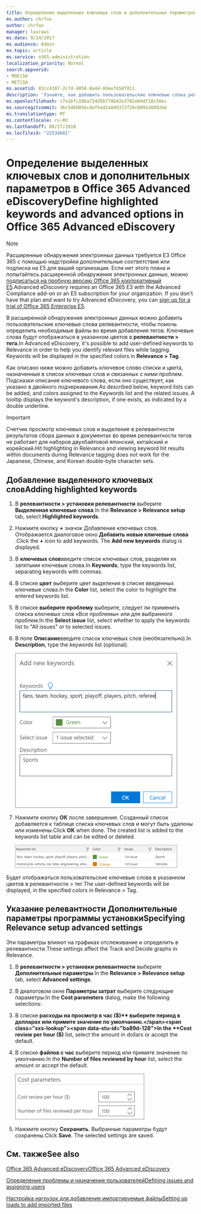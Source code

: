 ```yaml
---
title: Определение выделенных ключевых слов и дополнительных параметров в Office 365 Advanced eDiscovery
ms.author: chrfox
author: chrfox
manager: laurawi
ms.date: 9/14/2017
ms.audience: Admin
ms.topic: article
ms.service: o365-administration
localization_priority: Normal
search.appverid:
- MOE150
- MET150
ms.assetid: 03cc4387-2c7d-4058-8a44-0deefb58f011
description: 'Узнайте, как добавить пользовательские ключевые слова релевантности с целью определения соответствующих файлов во время тегов в Office 365 расширенного обнаружения электронных данных и для указания параметров расходы.  '
ms.openlocfilehash: c7e16fc18ba724d5b778b42e3782e04df10c50ec
ms.sourcegitcommit: 36c5466056cdef6ad2a8d9372f2bc009a30892bb
ms.translationtype: MT
ms.contentlocale: ru-RU
ms.lasthandoff: 08/27/2018
ms.locfileid: "22534681"
---
```

# <a name="define-highlighted-keywords-and-advanced-options-in-office-365-advanced-ediscovery"></a><span data-ttu-id="ba89d-103">Определение выделенных ключевых слов и дополнительных параметров в Office 365 Advanced eDiscovery</span><span class="sxs-lookup"><span data-stu-id="ba89d-103">Define highlighted keywords and advanced options in Office 365 Advanced eDiscovery</span></span>

> [!NOTE]
> <span data-ttu-id="ba89d-p101">Расширенные обнаружения электронных данных требуется E3 Office 365 с помощью надстройки дополнительные соответствия или подписка на E5 для вашей организации. Если нет этого плана и попытайтесь расширенной обнаружения электронных данных, можно [подписаться на пробную версию Office 365 корпоративный E5](https://go.microsoft.com/fwlink/p/?LinkID=698279).</span><span class="sxs-lookup"><span data-stu-id="ba89d-p101">Advanced eDiscovery requires an Office 365 E3 with the Advanced Compliance add-on or an E5 subscription for your organization. If you don't have that plan and want to try Advanced eDiscovery, you can [sign up for a trial of Office 365 Enterprise E5](https://go.microsoft.com/fwlink/p/?LinkID=698279).</span></span> 
  
<span data-ttu-id="ba89d-p102">В расширенной обнаружения электронных данных можно добавить пользовательские ключевые слова релевантности, чтобы помочь определить необходимые файлы во время добавления тегов. Ключевые слова будут отображаться в указанном цветов в **релевантности \> тега**.</span><span class="sxs-lookup"><span data-stu-id="ba89d-p102">In Advanced eDiscovery, it's possible to add user-defined keywords to Relevance in order to help you identify relevant files while tagging. Keywords will be displayed in the specified colors in **Relevance \> Tag**.</span></span> 
  
<span data-ttu-id="ba89d-p103">Как описано ниже можно добавить ключевое слово списки и цвета, назначенные в список ключевых слов и связанных с ними проблем. Подсказки описание ключевого слова, если оно существует, как указано в двойного подчеркивания.</span><span class="sxs-lookup"><span data-stu-id="ba89d-p103">As described below, keyword lists can be added, and colors assigned to the Keywords list and the related issues. A tooltip displays the keyword's description, if one exists, as indicated by a double underline.</span></span>
  
> [!IMPORTANT]
> <span data-ttu-id="ba89d-110">Счетчик просмотр ключевых слов и выделение в релевантности результатов сбора данных в документах во время релевантности тегов не работает для наборов двухбайтовой японский, китайский и корейский.</span><span class="sxs-lookup"><span data-stu-id="ba89d-110">Hit highlighting in Relevance and viewing keyword hit results within documents during Relevance tagging does not work for the Japanese, Chinese, and Korean double-byte character sets.</span></span> 
  
## <a name="adding-highlighted-keywords"></a><span data-ttu-id="ba89d-111">Добавление выделенного ключевых слов</span><span class="sxs-lookup"><span data-stu-id="ba89d-111">Adding highlighted keywords</span></span>

1. <span data-ttu-id="ba89d-112">В **релевантности \> установки релевантности** выберите **Выделенная ключевые слова**.</span><span class="sxs-lookup"><span data-stu-id="ba89d-112">In the **Relevance \> Relevance setup** tab, select **Highlighted keywords**.</span></span>
    
2. <span data-ttu-id="ba89d-p104">Нажмите кнопку **+** значок Добавление ключевых слов. Отображается диалоговое окно **Добавить новые ключевые слова** .</span><span class="sxs-lookup"><span data-stu-id="ba89d-p104">Click the **+** icon to add keywords. The **Add new keywords** dialog is displayed.</span></span> 
    
3. <span data-ttu-id="ba89d-115">В **ключевых слов**введите список ключевых слов, разделяя их запятыми ключевые слова.</span><span class="sxs-lookup"><span data-stu-id="ba89d-115">In **Keywords**, type the keywords list, separating keywords with commas.</span></span> 
    
4. <span data-ttu-id="ba89d-116">В списке **цвет** выберите цвет выделения в списке введенных ключевые слова.</span><span class="sxs-lookup"><span data-stu-id="ba89d-116">In the **Color** list, select the color to highlight the entered keywords list.</span></span> 
    
5. <span data-ttu-id="ba89d-117">В списке **выберите проблему** выберите, следует ли применить списка ключевых слов «Все проблемы» или для выбранного проблем.</span><span class="sxs-lookup"><span data-stu-id="ba89d-117">In the **Select issue** list, select whether to apply the keywords list to "All issues" or to selected issues.</span></span> 
    
6. <span data-ttu-id="ba89d-118">В поле **Описание**введите список ключевых слов (необязательно).</span><span class="sxs-lookup"><span data-stu-id="ba89d-118">In **Description**, type the keywords list (optional).</span></span>
    
    ![Добавление ключевых слов](media/1683a71f-0875-48fc-b4ef-01f3b0e8e8e9.png)
  
7. <span data-ttu-id="ba89d-p105">Нажмите кнопку **ОК** после завершения. Созданный список добавляется к таблице списка ключевых слов и могут быть удалены или изменены.</span><span class="sxs-lookup"><span data-stu-id="ba89d-p105">Click **OK** when done. The created list is added to the keywords list table and can be edited or deleted.</span></span> 
    
    ![Список ключевых слов на вкладке "Настройка релевантности"](media/a05d5ec0-8bde-470d-97e2-456b169281d6.png)
  
<span data-ttu-id="ba89d-123">Будет отображаться пользовательские ключевые слова в указанном цветов в релевантности \> тег.</span><span class="sxs-lookup"><span data-stu-id="ba89d-123">The user-defined keywords will be displayed, in the specified colors in Relevance \> Tag.</span></span> 
  
## <a name="specifying-relevance-setup-advanced-settings"></a><span data-ttu-id="ba89d-124">Указание релевантности Дополнительные параметры программы установки</span><span class="sxs-lookup"><span data-stu-id="ba89d-124">Specifying Relevance setup advanced settings</span></span>

<span data-ttu-id="ba89d-125">Эти параметры влияют на графиках отслеживание и определить в релевантности.</span><span class="sxs-lookup"><span data-stu-id="ba89d-125">These settings affect the Track and Decide graphs in Relevance.</span></span>
  
1. <span data-ttu-id="ba89d-126">В **релевантности \> установки релевантности** выберите **Дополнительные параметры**.</span><span class="sxs-lookup"><span data-stu-id="ba89d-126">In the **Relevance \> Relevance setup** tab, select **Advanced settings**.</span></span>
    
2. <span data-ttu-id="ba89d-127">В диалоговом окне **Параметры затрат** выберите следующие параметры:</span><span class="sxs-lookup"><span data-stu-id="ba89d-127">In the **Cost parameters** dialog, make the following selections:</span></span> 
    
1. <span data-ttu-id="ba89d-128">В списке **расходы на просмотр в час ($)** выберите период в долларах или примите значение по умолчанию.</span><span class="sxs-lookup"><span data-stu-id="ba89d-128">In the **Cost review per hour ($)** list, select the amount in dollars or accept the default.</span></span> 
    
2. <span data-ttu-id="ba89d-129">В списке **файлов с час** выберите период или примите значение по умолчанию.</span><span class="sxs-lookup"><span data-stu-id="ba89d-129">In the **Number of files reviewed by hour** list, select the amount or accept the default.</span></span> 
    
    ![Параметры для указания затрат на вкладке "Настройка релевантности"](media/bab7b5b7-6297-4e7c-b0a6-ba5aa8b21787.png)
  
3. <span data-ttu-id="ba89d-p106">Нажмите кнопку **Сохранить**. Выбранные параметры будут сохранены.</span><span class="sxs-lookup"><span data-stu-id="ba89d-p106">Click **Save**. The selected settings are saved.</span></span>
    
## <a name="see-also"></a><span data-ttu-id="ba89d-133">См. также</span><span class="sxs-lookup"><span data-stu-id="ba89d-133">See also</span></span>

[<span data-ttu-id="ba89d-134">Office 365 Advanced eDiscovery</span><span class="sxs-lookup"><span data-stu-id="ba89d-134">Office 365 Advanced eDiscovery</span></span>](office-365-advanced-ediscovery.md)
  
[<span data-ttu-id="ba89d-135">Определение проблемы и назначение пользователей</span><span class="sxs-lookup"><span data-stu-id="ba89d-135">Defining issues and assigning users</span></span>](define-issues-and-assign-users.md)
  
[<span data-ttu-id="ba89d-136">Настройка нагрузок для добавления импортируемые файлы</span><span class="sxs-lookup"><span data-stu-id="ba89d-136">Setting up loads to add imported files</span></span>](set-up-loads-to-add-imported-files.md)


